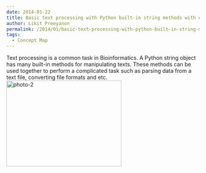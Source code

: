 ```yaml
---
date: 2014-01-22
title: Basic text processing with Python built-in string methods with examples
author: Likit Preeyanon
permalink: /2014/01/basic-text-processing-with-python-built-in-string-methods-with-examples/
tags:
  - Concept Map
---
```

Text processing is a common task in Bioinformatics. A Python string object has many built-in methods for manipulating texts. These methods can be used together to perform a complicated task such as parsing data from a text file, converting file formats and etc.[<img class="alignnone size-medium wp-image-5565" alt="photo-2" src="http://teaching.software-carpentry.org/wp-content/uploads/2014/01/photo-2-e1390367320466-300x225.jpg" width="300" height="225" />][1]

 [1]: http://teaching.software-carpentry.org/wp-content/uploads/2014/01/photo-2.jpg
